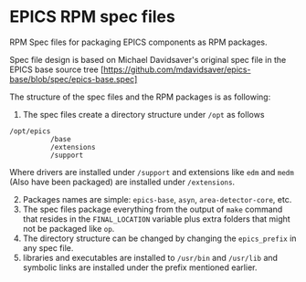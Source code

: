 # EPICS RPM spec files
RPM Spec files for packaging EPICS components as RPM packages.

Spec file design is based on Michael Davidsaver's original spec file in the EPICS base source tree [https://github.com/mdavidsaver/epics-base/blob/spec/epics-base.spec]

The structure of the spec files and the RPM packages is as following:
1. The spec files create a directory structure under `/opt` as follows  
```
/opt/epics
          /base
          /extensions
          /support
```
  
Where drivers are installed under `/support` and extensions like `edm` and `medm` (Also have been packaged) are installed under `/extensions`.

2. Packages names are simple: `epics-base`, `asyn`, `area-detector-core`, etc.
3. The spec files package everything from the output of `make` command that resides in the `FINAL_LOCATION` variable plus extra folders that might not be packaged like `op`.
4. The directory structure can be changed by changing the `epics_prefix` in any spec file.
5. libraries and executables are installed to `/usr/bin` and `/usr/lib` and symbolic links are installed under the prefix mentioned earlier.

